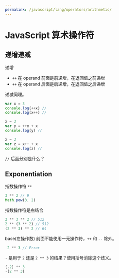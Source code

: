 ```yaml
---
permalink: /javascript/lang/operators/arithmetic/
---
```


# JavaScript 算术操作符

## 递增递减

递增

- `++` 在 operand 前面是前递增，在返回值之前递增
- `++` 在 operand 后面是后递增，在返回值之后递增

递减同理。

```js
var x = 3
console.log(++x) //
console.log(x++) //

x = 3
var y = ++x + x
console.log(y) //

x = 3
var z = x++ + x
console.log(z) //
```

`//` 后面分别是什么？

## Exponentiation

指数操作符 `**`

```js
3 ** 2 // 9
Math.pow(3, 2)
```

指数操作符是右结合

```js
2 ** 3 ** 2 // 512
2 ** (3 ** 2) // 512
(2 ** 3) ** 2 // 64
```

base(左操作数) 前面不能使用一元操作符，`++` 和 `--` 除外。

```js
-2 ** 3 // Error
```

`-` 是用于 `2` 还是 `2 ** 3` 的结果？使用括号消除这个歧义。

```js
(-2) ** 3
-(2 ** 3)
```


